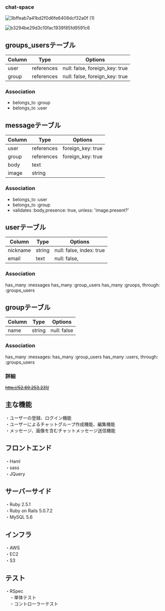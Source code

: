 
### chat-space

![3bffeab7a41bd2f0d6fe6408dcf32a0f (1)](https://user-images.githubusercontent.com/61679701/81254395-eb2e5400-9065-11ea-9045-2e3cbc7573cc.gif)

![b3294be29d3c10fac1939f85fd9591c6](https://user-images.githubusercontent.com/61679701/81254538-61cb5180-9066-11ea-94b0-49754b0cd820.gif)


## groups_usersテーブル

|Column|Type|Options|
|------|----|-------|
|user|references|null: false, foreign_key: true|
|group|references|null: false, foreign_key: true|

### Association
- belongs_to :group
- belongs_to :user




## messageテーブル

|Column|Type|Options|
|------|----|-------|
|user|references|foreign_key: true|
|group|references|foreign_key: true|
|body|text||
|image|string||

### Association
- belongs_to :user
- belongs_to :group
- validates :body,presence: true, unless: 'image.present?'




## userテーブル

|Column|Type|Options|
|------|----|-------|
|nickname|string|null: false, index: true|
|email|text|null: false,|

### Association
has_many :messages
has_many :group_users
has_many :gruops, through: :groups_users




## groupテーブル

|Column|Type|Options|
|------|----|-------|
|name|string|null: false|

### Association
has_many :messages:
has_many :group_users
has_many :users, through: :groups_users


### 詳細

~~http://52.69.253.231/~~

## 主な機能
・ユーザーの登録、ログイン機能<br>
・ユーザーによるチャットグループ作成機能、編集機能<br>
・メッセージ、画像を含むチャットメッセージ送信機能<br>

## フロントエンド
・Haml<br>
・sass<br>
・JQuery<br>

## サーバーサイド
・Ruby 2.5.1<br>
・Ruby on Rails 5.0.7.2<br>
・MySQL 5.6<br>

## インフラ
・AWS<br>
  ・EC2<br>
  ・S3<br>
## テスト
・RSpec<br>
　・単体テスト<br>
　・コントローラーテスト<br>

